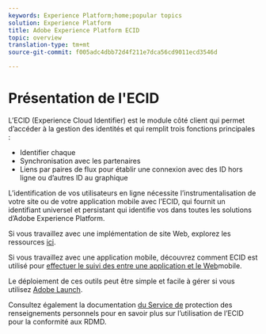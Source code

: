 ```yaml
---
keywords: Experience Platform;home;popular topics
solution: Experience Platform
title: Adobe Experience Platform ECID
topic: overview
translation-type: tm+mt
source-git-commit: f005adc4dbb72d4f211e7dca56cd9011ecd3546d

---
```



# Présentation de l&#39;ECID

L’ECID (Experience Cloud Identifier) est le module côté client qui permet d’accéder à la gestion des identités et qui remplit trois fonctions principales :

- Identifier chaque
- Synchronisation avec les partenaires
- Liens par paires de flux pour établir une connexion avec des ID hors ligne ou d’autres ID au graphique

L’identification de vos utilisateurs en ligne nécessite l’instrumentalisation de votre site ou de votre application mobile avec l’ECID, qui fournit un identifiant universel et persistant qui identifie vos dans toutes les solutions d’Adobe Experience Platform.

Si vous travaillez avec une implémentation de site Web, explorez les ressources [ici](https://marketing.adobe.com/resources/help/en_US/mcvid).

Si vous travaillez avec une application mobile, découvrez comment ECID est utilisé pour [effectuer le suivi des entre une application et le Web](https://marketing.adobe.com/resources/help/en_US/mobile/ios/hybrid_app.html)mobile.

Le déploiement de ces outils peut être simple et facile à gérer si vous utilisez [Adobe Launch](https://docs.adobe.com/content/help/en/launch/using/overview.html).

Consultez également la documentation [du Service de](../privacy-service/identity-data.md) protection des renseignements personnels pour en savoir plus sur l’utilisation de l’ECID pour la conformité aux RDMD.

